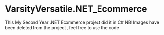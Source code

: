 # VarsityVersatile.NET_Ecommerce
This My Second Year .NET Ecommerce project did it in C# NB! Images have been deleted from the project , feel free to use the code
